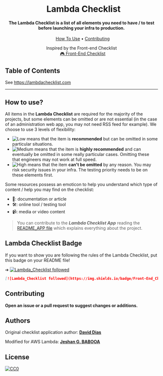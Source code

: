 <h1 align="center">
<br>
  Lambda Checklist
</h1>

<h4 align="center">The Lambda Checklist is a list of all elements you need to have / to test before launching your infra to production.</h4>

<p align="center">
  <a href="#how-to-use">How To Use</a> • <a href="#contributing">Contributing</a>
</p>
<p align="center">
    <span>Inspired by the Front-end Checklist</span>
    <br>
  <a href="https://github.com/thedaviddias/Front-End-Checklist#---------front-end-checklist-">🎮 Front-End Checklist</a>
</p>


## Table of Contents

See https://lambdachecklist.com

---

## How to use?

All items in the **Lambda Checklist** are required for the majority of the projects, but some elements can be omitted or are not essential (in the case of an administration web app, you may not need RSS feed for example). We choose to use 3 levels of flexibility:

* ![Low][low_img] means that the item is **recommended** but can be omitted in some particular situations.
* ![Medium][medium_img] means that the item is **highly recommended** and can eventually be omitted in some really particular cases. Omitting these that engineers may not work at full speed.
* ![High][high_img] means that the item **can't be omitted** by any reason. You may risk security issues in your infra. The testing priority needs to be on these elements first.

Some resources possess an emoticon to help you understand which type of content / help you may find on the checklist:

* 📖: documentation or article
* 🛠: online tool / testing tool
* 📹: media or video content

> You can contribute to the ***Lambda Checklist App*** reading the [README_APP file](https://github.com/jeshan/lambda-checklist/blob/master/README_APP.md) which explains everything about the project.

## Lambda Checklist Badge

If you want to show you are following the rules of the Lambda Checklist, put this badge on your README file!

➔ [![Lambda_Checklist followed](https://img.shields.io/badge/Lambda_Checklist-followed-brightgreen.svg)](https://github.com/jeshan/lambda-checklist/)

```md
[![Lambda_Checklist followed](https://img.shields.io/badge/Front‑End_Checklist-followed-brightgreen.svg)](https://github.com/jeshan/lambda-checklist/)
```

## Contributing

**Open an issue or a pull request to suggest changes or additions.**

## Authors

Original checklist application author:
**[David Dias](https://github.com/thedaviddias)**

Modified for AWS Lambda:
**[Jeshan G. BABOOA](https://github.com/jeshan)**

## License

[![CC0](https://i.creativecommons.org/p/zero/1.0/88x31.png)](https://creativecommons.org/publicdomain/zero/1.0/)

[low_img]: https://front-end-checklist.now.sh/low.svg
[medium_img]: https://front-end-checklist.now.sh/medium.svg
[high_img]: https://front-end-checklist.now.sh/high.svg
